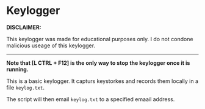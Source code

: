 # Keylogger

**DISCLAIMER:**

This keylogger was made for educational purposes only. I do not condone malicious useage of this keylogger.

---------------------------------------------------------------------------------------------------------------

**Note that [L CTRL + F12] is the only way to stop the keylogger once it is running.**

This is a basic keylogger. It capturs keystorkes and records them locally in a file ```keylog.txt```.

The script will then email ```keylog.txt``` to a specified emaail address.
